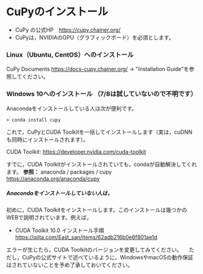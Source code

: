 # CuPyのインストール

- CuPy の公式HP　https://cupy.chainer.org/
- CuPyは，NVIDIAのGPU（グラフィックボード）を必須とします。

### Linux（Ubuntu, CentOS）へのインストール
   CuPy Documents   https://docs-cupy.chainer.org/  &rarr; "Installation Guide"を参照してください。

### Windows 10へのインストール （7/8は試していないので不明です）
Anacondaをインストールしている人は次が便利です。
```
> conda install cupy
```


これで，CuPyとCUDA Toolkitを一括してインストールします（実は，cuDNNも同時にインストールされます）。

CUDA Toolkit: https://developer.nvidia.com/cuda-toolkit

すでに，CUDA Toolkitがインストールされていても，condaが自動解決してくれます。
**参照：** anaconda  / packages / cupy　https://anaconda.org/anaconda/cupy


##### Anacondaをインストールしていない人は，

初めに，CUDA Toolkitをインストールします。このインストールは幾つかのWEBで説明されています。例えば，

- CUDA Toolkit 10.0 インストール手順　https://qiita.com/East_san/items/62adb216b0e6f801ae1d

エラーが生じたら，CUDA Toolkitのバージョンを変更してみてください。
　ただし，CuPyの公式サイトで述べているように，WindowsやmacOSの動作保証はされていないことを予め了承しておいてください。
